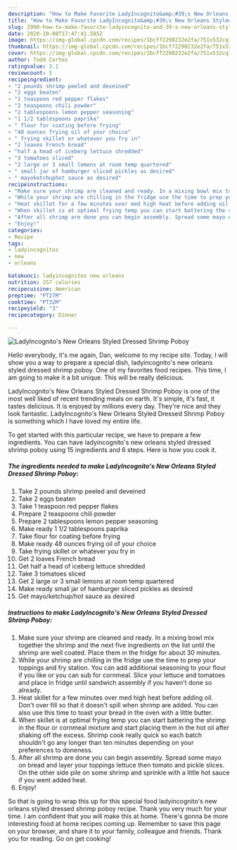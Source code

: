 ```yaml
---
description: "How to Make Favorite LadyIncognito&amp;#39;s New Orleans Styled Dressed Shrimp Poboy"
title: "How to Make Favorite LadyIncognito&amp;#39;s New Orleans Styled Dressed Shrimp Poboy"
slug: 2990-how-to-make-favorite-ladyincognito-and-39-s-new-orleans-styled-dressed-shrimp-poboy
date: 2020-10-08T17:47:41.585Z
image: https://img-global.cpcdn.com/recipes/1bcff2290232e2fa/751x532cq70/ladyincognitos-new-orleans-styled-dressed-shrimp-poboy-recipe-main-photo.jpg
thumbnail: https://img-global.cpcdn.com/recipes/1bcff2290232e2fa/751x532cq70/ladyincognitos-new-orleans-styled-dressed-shrimp-poboy-recipe-main-photo.jpg
cover: https://img-global.cpcdn.com/recipes/1bcff2290232e2fa/751x532cq70/ladyincognitos-new-orleans-styled-dressed-shrimp-poboy-recipe-main-photo.jpg
author: Todd Cortez
ratingvalue: 3.1
reviewcount: 5
recipeingredient:
- "2 pounds shrimp peeled and deveined"
- "2 eggs beaten"
- "1 teaspoon red pepper flakes"
- "2 teaspoons chili powder"
- "2 tablespoons lemon pepper seasoning"
- "1 1/2 tablespoons paprika"
- " flour for coating before frying"
- "48 ounces frying oil of your choice"
- " frying skillet or whatever you fry in"
- "2 loaves French bread"
- "half a head of iceberg lettuce shredded"
- "3 tomatoes sliced"
- "2 large or 3 small lemons at room temp quartered"
- " small jar of hamburger sliced pickles as desired"
- " mayoketchuphot sauce as desired"
recipeinstructions:
- "Make sure your shrimp are cleaned and ready. In a mixing bowl mix together the shrimp and the next five ingredients on the list until the shrimp are well coated. Place them in the fridge for about 30 minutes."
- "While your shrimp are chilling in the fridge use the time to prep your toppings and fry station. You can add additional seasoning to your flour if you like or you can sub for cornmeal. Slice your lettuce and tomatoes and place in fridge until sandwich assembly if you haven&#39;t done so already."
- "Heat skillet for a few minutes over med high heat before adding oil. Don&#39;t over fill so that it doesn&#39;t spill when shrimp are added. You can also use this time to toast your bread in the oven with a little butter."
- "When skillet is at optimal frying temp you can start battering the shrimp in the flour or cornmeal mixture and start placing them in the hot oil after shaking off the excess. Shrimp cook really quick so each batch shouldn&#39;t go any longer than ten minutes depending on your preferences to doneness."
- "After all shrimp are done you can begin assembly. Spread some mayo on bread and layer your toppings lettuce then tomato and pickle slices. On the other side pile on some shrimp and sprinkle with a little hot sauce if you went added heat."
- "Enjoy!"
categories:
- Recipe
tags:
- ladyincognitos
- new
- orleans

katakunci: ladyincognitos new orleans 
nutrition: 257 calories
recipecuisine: American
preptime: "PT27M"
cooktime: "PT32M"
recipeyield: "3"
recipecategory: Dinner

---
```



![LadyIncognito&#39;s New Orleans Styled Dressed Shrimp Poboy](https://img-global.cpcdn.com/recipes/1bcff2290232e2fa/751x532cq70/ladyincognitos-new-orleans-styled-dressed-shrimp-poboy-recipe-main-photo.jpg)

Hello everybody, it's me again, Dan, welcome to my recipe site. Today, I will show you a way to prepare a special dish, ladyincognito&#39;s new orleans styled dressed shrimp poboy. One of my favorites food recipes. This time, I am going to make it a bit unique. This will be really delicious.



LadyIncognito&#39;s New Orleans Styled Dressed Shrimp Poboy is one of the most well liked of recent trending meals on earth. It's simple, it's fast, it tastes delicious. It is enjoyed by millions every day. They're nice and they look fantastic. LadyIncognito&#39;s New Orleans Styled Dressed Shrimp Poboy is something which I have loved my entire life.


To get started with this particular recipe, we have to prepare a few ingredients. You can have ladyincognito&#39;s new orleans styled dressed shrimp poboy using 15 ingredients and 6 steps. Here is how you cook it.

<!--inarticleads1-->

##### The ingredients needed to make LadyIncognito&#39;s New Orleans Styled Dressed Shrimp Poboy:

1. Take 2 pounds shrimp peeled and deveined
1. Take 2 eggs beaten
1. Take 1 teaspoon red pepper flakes
1. Prepare 2 teaspoons chili powder
1. Prepare 2 tablespoons lemon pepper seasoning
1. Make ready 1 1/2 tablespoons paprika
1. Take  flour for coating before frying
1. Make ready 48 ounces frying oil of your choice
1. Take  frying skillet or whatever you fry in
1. Get 2 loaves French bread
1. Get half a head of iceberg lettuce shredded
1. Take 3 tomatoes sliced
1. Get 2 large or 3 small lemons at room temp quartered
1. Make ready  small jar of hamburger sliced pickles as desired
1. Get  mayo/ketchup/hot sauce as desired




<!--inarticleads2-->

##### Instructions to make LadyIncognito&#39;s New Orleans Styled Dressed Shrimp Poboy:

1. Make sure your shrimp are cleaned and ready. In a mixing bowl mix together the shrimp and the next five ingredients on the list until the shrimp are well coated. Place them in the fridge for about 30 minutes.
1. While your shrimp are chilling in the fridge use the time to prep your toppings and fry station. You can add additional seasoning to your flour if you like or you can sub for cornmeal. Slice your lettuce and tomatoes and place in fridge until sandwich assembly if you haven&#39;t done so already.
1. Heat skillet for a few minutes over med high heat before adding oil. Don&#39;t over fill so that it doesn&#39;t spill when shrimp are added. You can also use this time to toast your bread in the oven with a little butter.
1. When skillet is at optimal frying temp you can start battering the shrimp in the flour or cornmeal mixture and start placing them in the hot oil after shaking off the excess. Shrimp cook really quick so each batch shouldn&#39;t go any longer than ten minutes depending on your preferences to doneness.
1. After all shrimp are done you can begin assembly. Spread some mayo on bread and layer your toppings lettuce then tomato and pickle slices. On the other side pile on some shrimp and sprinkle with a little hot sauce if you went added heat.
1. Enjoy!




So that is going to wrap this up for this special food ladyincognito&#39;s new orleans styled dressed shrimp poboy recipe. Thank you very much for your time. I am confident that you will make this at home. There's gonna be more interesting food at home recipes coming up. Remember to save this page on your browser, and share it to your family, colleague and friends. Thank you for reading. Go on get cooking!
